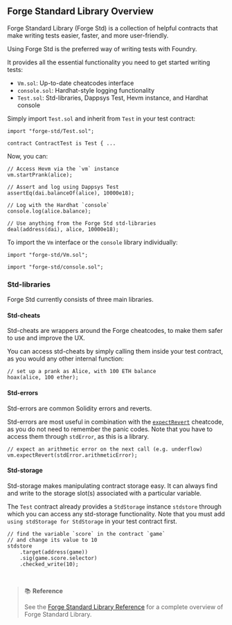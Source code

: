 ## Forge Standard Library Overview

Forge Standard Library (Forge Std) is a collection of helpful contracts that make writing tests easier, faster, and more user-friendly.

Using Forge Std is the preferred way of writing tests with Foundry.

It provides all the essential functionality you need to get started writing tests:

- `Vm.sol`: Up-to-date cheatcodes interface
- `console.sol`: Hardhat-style logging functionality
- `Test.sol`: Std-libraries, Dappsys Test, Hevm instance, and Hardhat console

Simply import `Test.sol` and inherit from `Test` in your test contract:

```solidity
import "forge-std/Test.sol";

contract ContractTest is Test { ...
```

Now, you can:

```solidity
// Access Hevm via the `vm` instance
vm.startPrank(alice);

// Assert and log using Dappsys Test
assertEq(dai.balanceOf(alice), 10000e18);

// Log with the Hardhat `console`
console.log(alice.balance);

// Use anything from the Forge Std std-libraries
deal(address(dai), alice, 10000e18);
```

To import the `Vm` interface or the `console` library individually:

```solidity
import "forge-std/Vm.sol";
```
```solidity
import "forge-std/console.sol";
```

### Std-libraries

Forge Std currently consists of three main libraries.

#### Std-cheats

Std-cheats are wrappers around the Forge cheatcodes, to make them safer to use and improve the UX.

You can access std-cheats by simply calling them inside your test contract, as you would any other internal function:

```solidity
// set up a prank as Alice, with 100 ETH balance
hoax(alice, 100 ether);
```

#### Std-errors

Std-errors are common Solidity errors and reverts.

Std-errors are most useful in combination with the [`expectRevert`](../cheatcodes/expect-revert.md#expectrevert) cheatcode, as you do not need to remember the panic codes. Note that you have to access them through `stdError`, as this is a library.

```solidity
// expect an arithmetic error on the next call (e.g. underflow)
vm.expectRevert(stdError.arithmeticError);
```

#### Std-storage

Std-storage makes manipulating contract storage easy. It can always find and write to the storage slot(s) associated with a particular variable.

The `Test` contract already provides a `StdStorage` instance `stdstore` through which you can access any std-storage functionality. Note that you must add `using stdStorage for StdStorage` in your test contract first.

```solidity
// find the variable `score` in the contract `game`
// and change its value to 10
stdstore
    .target(address(game))
    .sig(game.score.selector)
    .checked_write(10);
```

<br>

> 📚 **Reference**
>
> See the [Forge Standard Library Reference](../reference/forge-std/) for a complete overview of Forge Standard Library.
